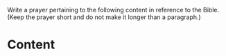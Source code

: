 Write a prayer pertaining to the following content in reference to the Bible.
(Keep the prayer short and do not make it longer than a paragraph.)

# Content
